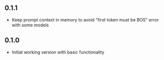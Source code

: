 ## 0.1.1

- Keep prompt context in memory to avoid "first token must be BOS" error with some models

## 0.1.0

- Initial working version with basic functionality

